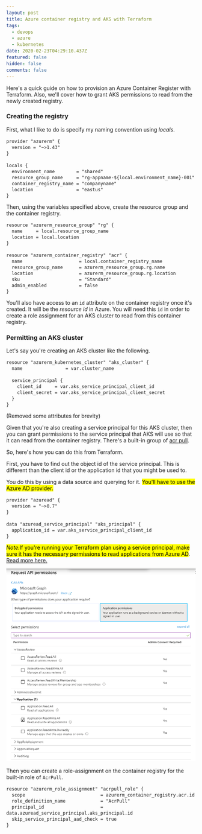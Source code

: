 ```yaml
---
layout: post
title: Azure container registry and AKS with Terraform
tags:
  - devops
  - azure
  - kubernetes
date: 2020-02-23T04:29:10.437Z
featured: false
hidden: false
comments: false
---
```

Here's a quick guide on how to provision an Azure Container Register with Terraform. Also, we'll cover how to grant AKS permissions to read from the newly created registry.

<!--more-->

### Creating the registry

First, what I like to do is specify my naming convention using *locals*.

```hcl
provider "azurerm" {
  version = "~>1.43"
}

locals {
  environment_name        = "shared"
  resource_group_name     = "rg-appname-${local.environment_name}-001"
  container_registry_name = "companyname"
  location                = "eastus"
}
```

Then, using the variables specified above, create the resource group and the container registry.

```hcl
resource "azurerm_resource_group" "rg" {
  name     = local.resource_group_name
  location = local.location
}

resource "azurerm_container_registry" "acr" {
  name                     = local.container_registry_name
  resource_group_name      = azurerm_resource_group.rg.name
  location                 = azurerm_resource_group.rg.location
  sku                      = "Standard"
  admin_enabled            = false
}
```

You'll also have access to an `id` attribute on the container registry once it's created. It will be the *resource id* in Azure. You will need this `id` in order to create a role assignment for an AKS cluster to read from this container registry.

### Permitting an AKS cluster

Let's say you're creating an AKS cluster like the following.

```hcl
resource "azurerm_kubernetes_cluster" "aks_cluster" {
  name                = var.cluster_name

  service_principal {
    client_id     = var.aks_service_principal_client_id
    client_secret = var.aks_service_principal_client_secret
  }
}
```

(Removed some attributes for brevity)

Given that you're also creating a service principal for this AKS cluster, then you can grant permissions to the service principal that AKS will use so that it can read from the container registry. There's a built-in group of [acr pull](https://docs.microsoft.com/en-us/azure/container-registry/container-registry-roles).

So, here's how you can do this from Terraform.

First, you have to find out the object id of the service principal. This is different than the client id or the application id that you might be used to.

You do this by using a data source and querying for it. <mark>You'll have to use the Azure AD provider.</mark>

```hcl
provider "azuread" {
  version = "~>0.7"
}

data "azuread_service_principal" "aks_principal" {
  application_id = var.aks_service_principal_client_id
}
```

<mark><em>Note:</em>If you're running your Terraform plan using a service principal, make sure it has the necessary permissions to read applications from Azure AD</mark>. [Read more here.](https://www.terraform.io/docs/providers/azuread/d/service_principal.html)

![](/assets/uploads/azuread-applications.png "Granting permission to service principal running Terraform")

Then you can create a role-assignment on the container registry for the built-in role of `AcrPull`.

```hcl
resource "azurerm_role_assignment" "acrpull_role" {
  scope                            = azurerm_container_registry.acr.id
  role_definition_name             = "AcrPull"
  principal_id                     = data.azuread_service_principal.aks_principal.id
  skip_service_principal_aad_check = true
}
```
